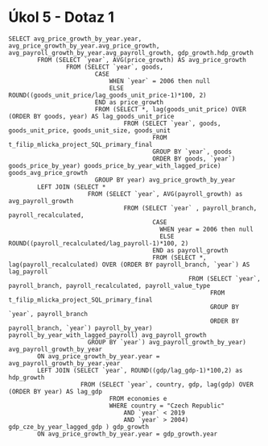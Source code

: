 # Úkol 5 - Dotaz 1

    SELECT avg_price_growth_by_year.year, avg_price_growth_by_year.avg_price_growth, avg_payroll_growth_by_year.avg_payroll_growth, gdp_growth.hdp_growth
            FROM (SELECT `year`, AVG(price_growth) AS avg_price_growth
                    FROM (SELECT `year`, goods,
                            CASE
                                WHEN `year` = 2006 then null
                                ELSE ROUND((goods_unit_price/lag_goods_unit_price-1)*100, 2)
                            END as price_growth
                            FROM (SELECT *, lag(goods_unit_price) OVER (ORDER BY goods, year) AS lag_goods_unit_price
                                    FROM (SELECT `year`, goods, goods_unit_price, goods_unit_size, goods_unit 
                                            FROM t_filip_mlicka_project_SQL_primary_final
                                            GROUP BY `year`, goods 
                                            ORDER BY goods, `year`) goods_price_by_year) goods_price_by_year_with_lagged_price) goods_avg_price_growth
                            GROUP BY year) avg_price_growth_by_year
            LEFT JOIN (SELECT * 
                          FROM (SELECT `year`, AVG(payroll_growth) as avg_payroll_growth
                                    FROM (SELECT `year` , payroll_branch, payroll_recalculated,
                                            CASE
                                              WHEN year = 2006 then null
                                              ELSE ROUND((payroll_recalculated/lag_payroll-1)*100, 2)
                                            END as payroll_growth
                                            FROM (SELECT *, lag(payroll_recalculated) OVER (ORDER BY payroll_branch, `year`) AS lag_payroll
                                                      FROM (SELECT `year`, payroll_branch, payroll_recalculated, payroll_value_type
                                                            FROM t_filip_mlicka_project_SQL_primary_final
                                                            GROUP BY `year`, payroll_branch 
                                                            ORDER BY payroll_branch, `year`) payroll_by_year) payroll_by_year_with_lagged_payroll) avg_payroll_growth
                          GROUP BY `year`) avg_payroll_growth_by_year) avg_payroll_growth_by_year
            ON avg_price_growth_by_year.year = avg_payroll_growth_by_year.year
            LEFT JOIN (SELECT `year`, ROUND((gdp/lag_gdp-1)*100,2) as hdp_growth
                        FROM (SELECT `year`, country, gdp, lag(gdp) OVER (ORDER BY year) AS lag_gdp
                                FROM economies e 
                                WHERE country = "Czech Republic" 
                                    AND `year` < 2019 
                                    AND `year` > 2004) gdp_cze_by_year_lagged_gdp ) gdp_growth
            ON avg_price_growth_by_year.year = gdp_growth.year
